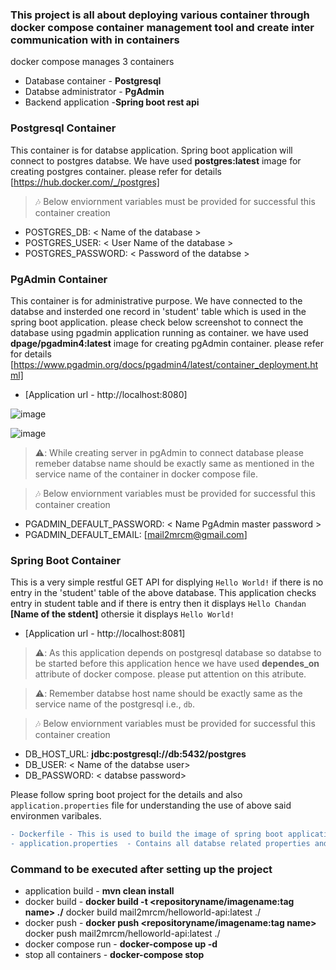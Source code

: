 ### This project is all about deploying various container through docker compose container management tool and create inter communication with in containers
docker compose manages 3 containers
- Database container - **Postgresql**
- Databse administrator - **PgAdmin**
- Backend application  -**Spring boot rest api**
###  Postgresql Container
This container is for databse application. Spring boot application will connect to postgres databse. We have used **postgres:latest** image for creating postgres container. please refer for details [https://hub.docker.com/_/postgres]

> :notes: Below enviornment variables must be provided for successful this container creation 
  + POSTGRES_DB: < Name of the database >
  + POSTGRES_USER: < User Name of the database > 
  + POSTGRES_PASSWORD: < Password of the databse >

###  PgAdmin Container
This container is for administrative purpose. We have connected to the databse and insterded one record in 'student' table which is used in the spring boot application. please check below screenshot to connect the database using pgadmin application running as container. we have used **dpage/pgadmin4:latest** image for creating pgAdmin container. please refer for details [https://www.pgadmin.org/docs/pgadmin4/latest/container_deployment.html]
+ [Application url - http://localhost:8080]
  
![image](https://github.com/mail2mrcm/docker/assets/118661926/ef3a3ffd-8b15-40e9-86df-4add4028b8a8)

![image](https://github.com/mail2mrcm/docker/assets/118661926/bc7e59e8-cdd1-48ab-8740-2e37d34c9575)

> ⚠️: While creating server in pgAdmin to connect database please remeber databse name should be exactly same as mentioned in the service name of the container in docker compose file.

> :notes: Below enviornment variables must be provided for successful this container creation 
  + PGADMIN_DEFAULT_PASSWORD: < Name PgAdmin master password >
  + PGADMIN_DEFAULT_EMAIL: [mail2mrcm@gmail.com]

###  Spring Boot Container
This is a very simple restful GET API for displying `Hello World!` if there is no entry in the 'student' table of the above database.  This application checks entry in student table and if there is entry then it displays `Hello Chandan` **[Name of the stdent]** othersie it displays `Hello World!`

+ [Application url - http://localhost:8081]
  
> ⚠️: As this application depends on postgresql database so databse to be started before this application hence we have used **dependes_on** attribute of docker compose. please put attention on this atribute.

> ⚠️: Remember databse host name should be exactly same as the service name of the postgresql i.e., `db`.

> :notes: Below enviornment variables must be provided for successful this container creation 
  + DB_HOST_URL: **jdbc:postgresql://db:5432/postgres**
  + DB_USER: < Name of the databse user>
  + DB_PASSWORD: < databse password>

Please follow spring boot project for the details and also ```application.properties``` file for understanding the use of above said  environmen varibales.
```diff
- Dockerfile - This is used to build the image of spring boot application.
- application.properties  - Contains all databse related properties and set corresponding enviornment variables which is provided in dcker compose file.
``` 
###  Command to be executed after setting up the project
+ application build - **mvn clean install**
+ docker build - **docker build -t <repositoryname/imagename:tag name> ./**
                   docker build mail2mrcm/helloworld-api:latest ./
+ docker push - **docker push <repositoryname/imagename:tag name>**
                  docker push mail2mrcm/helloworld-api:latest ./
+ docker compose run -  **docker-compose up -d**
+ stop all containers - **docker-compose stop**
